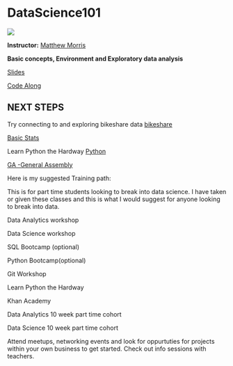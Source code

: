 # DataScience101

![](https://ga-core.s3.amazonaws.com/production/uploads/program/default_image/1560/thumb_data_science.jpg)


<b/>Instructor:</b> <a href="https://www.linkedin.com/in/matthew-morris-4a58b72b/">Matthew Morris</a>

<!-- **Note:** Prior to the first day of class complete the 10-15 hours of pre-work in order to be properly prepared for class [(prework)](https://gist.github.com/kevinmcalear/9e5625d5eac58fe35de8#account) -->

**Basic concepts, Environment and Exploratory data analysis**

[Slides](https://github.com/Morrisdata/DataScience101/blob/master/intro_to_data_science.pdf) 


[Code Along](https://github.com/Morrisdata/DataScience101/blob/master/DS_intro.ipynb)

## NEXT STEPS
Try connecting to and exploring bikeshare data
[bikeshare](https://github.com/Morrisdata/DataScience101/blob/master/bikeshare.csv)

[Basic Stats](https://www.khanacademy.org/math/statistics-probability)

Learn Python the Hardway
[Python](https://learnpythonthehardway.org/book/)

[GA -General Assembly](https://generalassemb.ly/)

Here is my suggested Training path:

This is for part time students looking to break into data science. I have taken or given these classes and this is what I would suggest for anyone looking to break into data. 

Data Analytics workshop 

Data Science workshop

SQL Bootcamp (optional)

Python Bootcamp(optional)

Git Workshop

Learn Python the Hardway

Khan Academy

Data Analytics 10 week part time cohort

Data Science 10 week part time cohort


Attend meetups, networking events and look for oppurtuties for projects within your own business to get started. 
Check out info sessions with teachers. 
